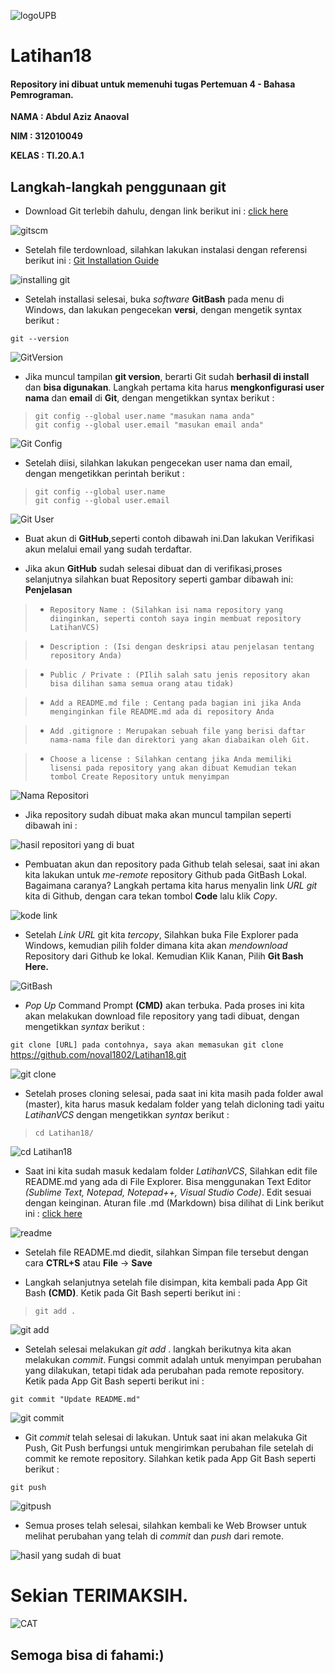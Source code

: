 ![logoUPB](gambar1/logo.png)

# Latihan18

#### Repository ini dibuat untuk memenuhi tugas Pertemuan 4 - Bahasa Pemrograman.

**NAMA : Abdul Aziz Anaoval** 

**NIM : 312010049**

**KELAS : TI.20.A.1**

## Langkah-langkah penggunaan git

* Download Git terlebih dahulu, dengan link berikut ini : [click here](https://git-scm.com) <br>

![gitscm](gambar1/GitScm.png)

* Setelah file terdownload, silahkan lakukan instalasi dengan referensi berikut ini : [Git Installation Guide](https://git-scm.com/book/en/v2/Getting-Started-Installing-Git) <br>

![installing git](gambar1/installing.png)

* Setelah installasi selesai, buka *software* **GitBash** pada menu di Windows, dan lakukan pengecekan **versi**, dengan mengetik syntax berikut : <br> 

`git --version` <br>

![GitVersion](gambar1/GitVersion.png)

* Jika muncul tampilan **git version**, berarti Git sudah **berhasil di install** dan **bisa digunakan**. Langkah pertama kita harus **mengkonfigurasi user nama** dan **email** di **Git**, dengan mengetikkan syntax berikut : <br>

> `git config --global user.name "masukan nama anda"` <br>
> `git config --global user.email "masukan email anda"` <br>

![Git Config](gambar1/GitConfig.png)

* Setelah diisi, silahkan lakukan pengecekan user nama dan email, dengan mengetikkan perintah berikut :

> `git config --global user.name` <br>
> `git config --global user.email` <br>

![Git User](gambar1/GitUser.png)

* Buat akun di **GitHub**,seperti contoh dibawah ini.Dan lakukan Verifikasi akun melalui email yang sudah terdaftar. <br>

* Jika akun **GitHub** sudah selesai dibuat dan di verifikasi,proses selanjutnya silahkan buat Repository seperti gambar dibawah ini: **Penjelasan** <br> 

> * `Repository Name : (Silahkan isi nama repository yang diinginkan, seperti contoh saya ingin membuat repository LatihanVCS)` <br>

> * `Description : (Isi dengan deskripsi atau penjelasan tentang repository Anda)` <br> 

> * `Public / Private : (PIlih salah satu jenis repository akan bisa dilihan sama semua orang atau tidak)` <br>

> * `Add a README.md file : Centang pada bagian ini jika Anda menginginkan file README.md ada di repository Anda` <br>

> * `Add .gitignore : Merupakan sebuah file yang berisi daftar nama-nama file dan direktori yang akan diabaikan oleh Git.` <br>

> * `Choose a license : Silahkan centang jika Anda memiliki lisensi pada repository yang akan dibuat Kemudian tekan tombol Create Repository untuk menyimpan` <br>

![Nama Repositori](gambar1/NamaRepositori.png)

* Jika repository sudah dibuat maka akan muncul tampilan seperti dibawah ini : <br>

![hasil repositori yang di buat](gambar1/hasilfile.png)

* Pembuatan akun dan repository pada Github telah selesai, saat ini akan kita lakukan untuk *me-remote* repository Github pada GitBash Lokal. Bagaimana caranya? Langkah pertama kita harus menyalin link *URL git* kita di Github, dengan cara tekan tombol **Code** lalu klik *Copy*.

![kode link](gambar1/kode.png)

* Setelah *Link URL* git kita *tercopy*, Silahkan buka File Explorer pada Windows, kemudian pilih folder dimana kita akan *mendownload* Repository dari Github ke lokal. Kemudian Klik Kanan, Pilih **Git Bash Here.** <br>

![GitBash](gambar1/GitBash.png)

* *Pop Up* Command Prompt **(CMD)** akan terbuka. Pada proses ini kita akan melakukan download file repository yang tadi dibuat, dengan mengetikkan *syntax* berikut :

`git clone [URL] pada contohnya, saya akan memasukan git clone` <br>
https://github.com/noval1802/Latihan18.git

![git clone](gambar1/GitClone.png) <br>

* Setelah proses cloning selesai, pada saat ini kita masih pada folder awal (master), kita harus masuk kedalam folder yang telah dicloning tadi yaitu *LatihanVCS* dengan mengetikkan *syntax* berikut :

> `cd Latihan18/`

![cd Latihan18](gambar1/cd.png)

* Saat ini kita sudah masuk kedalam folder *LatihanVCS*, Silahkan edit file README.md yang ada di File Explorer. Bisa menggunakan Text Editor *(Sublime Text, Notepad, Notepad++, Visual Studio Code)*. Edit sesuai dengan keinginan. Aturan file .md (Markdown) bisa dilihat di Link berikut ini : [click here](https://guides.github.com/features/mastering-markdown/) <br>

![readme](gambar1/readme.png) <br>

* Setelah file README.md diedit, silahkan Simpan file tersebut dengan cara **CTRL+S** atau **File** -> **Save** <br>

* Langkah selanjutnya setelah file disimpan, kita kembali pada App Git Bash **(CMD)**. Ketik pada Git Bash seperti berikut ini : <br>

> `git add .`

![git add](gambar1/Gitadd.png)

* Setelah selesai melakukan *git add* . langkah berikutnya kita akan melakukan *commit*. Fungsi commit adalah untuk menyimpan perubahan yang dilakukan, tetapi tidak ada perubahan pada remote repository. Ketik pada App Git Bash seperti berikut ini :

`git commit "Update README.md"`

![git commit](gambar1/gitcommitR.png)

* Git *commit* telah selesai di lakukan. Untuk saat ini akan melakuka Git Push, Git Push berfungsi untuk mengirimkan perubahan file setelah di commit ke remote repository. Silahkan ketik pada App Git Bash seperti berikut : <br>

`git push`

![gitpush](gambar1/GitPush.png)

* Semua proses telah selesai, silahkan kembali ke Web Browser untuk melihat perubahan yang telah di *commit* dan *push* dari remote. <br>

![hasil yang sudah di buat](gambar1/repositori.png) <br>

# Sekian TERIMAKSIH. 

![CAT](gambar1/cat_black_breed_russian_blue_eyes_green_eyes_black_background_81774_1280x720.jpg)

## Semoga bisa di fahami:)